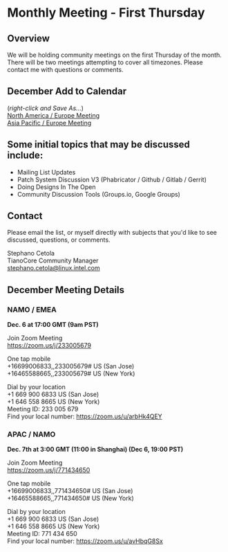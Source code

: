 # Monthly Meeting - First Thursday
## Overview
We will be holding community meetings on the first Thursday of the month. There will be two meetings attempting to cover all timezones. Please contact me with questions or comments.

## December Add to Calendar
(_right-click and Save As..._)  
[North America / Europe Meeting](https://raw.githubusercontent.com/tianocore/tianocore.github.io/master/TianoCore-December-Community-Meeting-NAMO-EMEA.ics)  
[Asia Pacific / Europe Meeting](https://raw.githubusercontent.com/tianocore/tianocore.github.io/master/TianoCore-December-Community-Meeting-APAC-NAMO.ics) 

## Some initial topics that may be discussed include:
- Mailing List Updates
- Patch System Discussion V3 (Phabricator / Github / Gitlab / Gerrit)
- Doing Designs In The Open
- Community Discussion Tools (Groups.io, Google Groups)

## Contact
Please email the list, or myself directly with subjects that you'd like to see discussed, questions, or comments.

Stephano Cetola  
TianoCore Community Manager  
stephano.cetola@linux.intel.com    
  
## December Meeting Details

### NAMO / EMEA

**Dec. 6 at 17:00 GMT (9am PST)**

Join Zoom Meeting  
https://zoom.us/j/233005679  
  
One tap mobile  
+16699006833,,233005679# US (San Jose)  
+16465588665,,233005679# US (New York)  
  
Dial by your location  
        +1 669 900 6833 US (San Jose)  
        +1 646 558 8665 US (New York)  
Meeting ID: 233 005 679  
Find your local number: https://zoom.us/u/arbHk4QEY  
  
### APAC / NAMO
  
**Dec. 7th at 3:00 GMT (11:00 in Shanghai) (Dec 6, 19:00 PST)**
  
Join Zoom Meeting  
https://zoom.us/j/771434650  
  
One tap mobile  
+16699006833,,771434650# US (San Jose)  
+16465588665,,771434650# US (New York)  
  
Dial by your location  
        +1 669 900 6833 US (San Jose)  
        +1 646 558 8665 US (New York)  
Meeting ID: 771 434 650  
Find your local number: https://zoom.us/u/avHbqG8Sx  